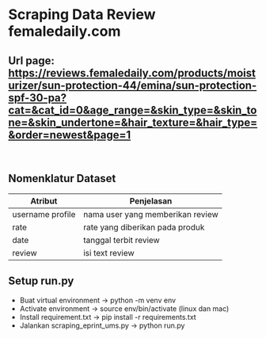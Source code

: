 # Scraping Data Review femaledaily.com

## Url page: https://reviews.femaledaily.com/products/moisturizer/sun-protection-44/emina/sun-protection-spf-30-pa?cat=&cat_id=0&age_range=&skin_type=&skin_tone=&skin_undertone=&hair_texture=&hair_type=&order=newest&page=1
</br>

## Nomenklatur Dataset ##
Atribut       | Penjelasan
------------- | -------------
username profile         | nama user yang memberikan review
rate         | rate yang diberikan pada produk
date       | tanggal terbit review
review       | isi text review

## Setup run.py ##

- Buat virtual environment -> python -m venv env
- Activate environment -> source env/bin/activate (linux dan mac)
- Install requirement.txt ->  pip install -r requirements.txt
- Jalankan scraping_eprint_ums.py -> python run.py 